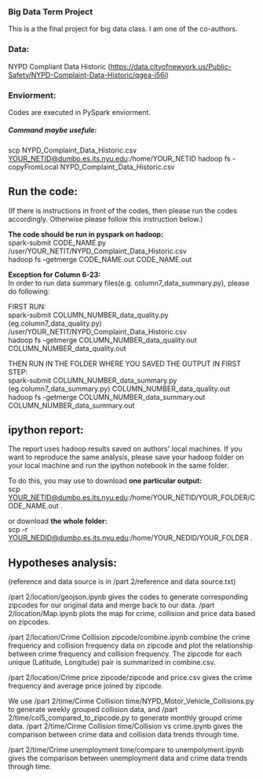 
### Big Data Term Project
This is a the final project for big data class. I am one of the co-authors. 

### Data: 
NYPD Compliant Data Historic (https://data.cityofnewyork.us/Public-Safety/NYPD-Complaint-Data-Historic/qgea-i56i) 

### Enviorment: 
Codes are executed in PySpark enviorment.
##### Command maybe usefule: 
scp NYPD_Complaint_Data_Historic.csv YOUR_NETID@dumbo.es.its.nyu.edu:/home/YOUR_NETID
hadoop fs -copyFromLocal NYPD_Complaint_Data_Historic.csv 

## Run the code:
(If there is instructions in front of the codes, then please run the codes accordingly. Otherwise please follow this instruction below.)

**The code should be run in pyspark on hadoop:**  
spark-submit CODE_NAME.py /user/YOUR_NETIT/NYPD_Complaint_Data_Historic.csv  
hadoop fs -getmerge CODE_NAME.out CODE_NAME.out

**Exception for Column 6-23:**  
In order to run data summary files(e.g. column7_data_summary.py), please do following:     

FIRST RUN:  
spark-submit COLUMN_NUMBER_data_quality.py (eg.column7_data_quality.py) /user/YOUR_NETIT/NYPD_Complaint_Data_Historic.csv  
hadoop fs -getmerge COLUMN_NUMBER_data_quality.out COLUMN_NUMBER_data_quality.out

THEN RUN IN THE FOLDER WHERE YOU SAVED THE OUTPUT IN FIRST STEP:  
spark-submit COLUMN_NUMBER_data_summary.py (eg.column7_data_summary.py) COLUMN_NUMBER_data_quality.out  
hadoop fs -getmerge COLUMN_NUMBER_data_summary.out COLUMN_NUMBER_data_summary.out

## ipython report:

The report uses hadoop results saved on authors' local machines. If you want to reproduce the same analysis, please save your hadoop folder on your local machine and run the ipython notebook in the same folder.   

To do this, you may use to download **one particular output:**  
scp YOUR_NETID@dumbo.es.its.nyu.edu:/home/YOUR_NETID/YOUR_FOLDER/CODE_NAME.out .  

or download **the whole folder:**  
scp -r YOUR_NEDID@dumbo.es.its.nyu.edu:/home/YOUR_NEDID/YOUR_FOLDER .

## Hypotheses analysis:
(reference and data source is in /part 2/reference and data source.txt)

/part 2/location/geojson.ipynb gives the codes to generate corresponding zipcodes for our original data and merge back to our data. /part 2/location/Map.ipynb plots the map for crime, collision and price data based on zipcodes.

/part 2/location/Crime Collision zipcode/combine.ipynb combine the crime frequency and collision frequency data on zipcode and plot the relationship between crime frequency and collision frequency. The zipcode for each unique (Latitude, Longitude) pair is summarized in combine.csv.

/part 2/location/Crime price zipcode/zipcode and price.csv gives the crime frequency and average price joined by zipcode.

We use /part 2/time/Cirme Collision time/NYPD_Motor_Vehicle_Collisions.py to generate weekly grouped collision data, and /part 2/time/col5_compared_to_zipcode.py to generate monthly groupd crime data. /part 2/time/Cirme Collision time/Collision vs crime.ipynb gives the comparison between crime data and collision data trends through time.

/part 2/time/Crime unemployment time/compare to unempolyment.ipynb gives the comparison between unemployment data and crime data trends through time.

```python

```
